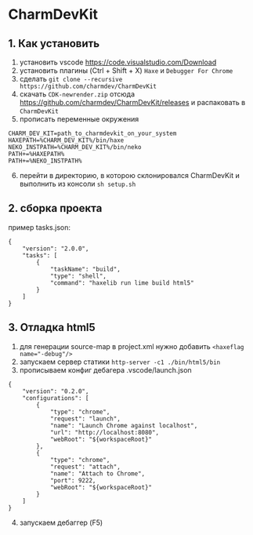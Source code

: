 # CharmDevKit

## 1. Как установить

1) установить vscode https://code.visualstudio.com/Download
2) установить плагины (Ctrl + Shift + X) `Haxe` и `Debugger For Chrome`
3) сделать `git clone --recursive https://github.com/charmdev/CharmDevKit`
4) скачать `CDK-newrender.zip` отсюда https://github.com/charmdev/CharmDevKit/releases и распаковать в `CharmDevKit`
5) прописать переменные окружения 
```
CHARM_DEV_KIT=path_to_charmdevkit_on_your_system
HAXEPATH=%CHARM_DEV_KIT%/bin/haxe
NEKO_INSTPATH=%CHARM_DEV_KIT%/bin/neko
PATH+=%HAXEPATH%
PATH+=%NEKO_INSTPATH%
```
6) перейти в директорию, в которою склонировался CharmDevKit и выполнить из консоли `sh setup.sh`

## 2. сборка проекта

пример tasks.json:
```
{
    "version": "2.0.0",
    "tasks": [
        {
            "taskName": "build",
            "type": "shell",
            "command": "haxelib run lime build html5"
        }
    ]
}
```


## 3. Отладка html5

1) для генерации source-map в project.xml нужно добавить `<haxeflag name="-debug"/>`
2) запускаем сервер статики `http-server -c1 ./bin/html5/bin`
3) прописываем конфиг дебагера .vscode/launch.json
```
{
    "version": "0.2.0",
    "configurations": [
        {
            "type": "chrome",
            "request": "launch",
            "name": "Launch Chrome against localhost",
            "url": "http://localhost:8080",
            "webRoot": "${workspaceRoot}"
        },
        {
            "type": "chrome",
            "request": "attach",
            "name": "Attach to Chrome",
            "port": 9222,
            "webRoot": "${workspaceRoot}"
        }
    ]
}
```
4) запускаем дебаггер (F5)
